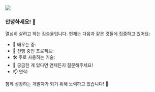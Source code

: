 <img src="https://capsule-render.vercel.app/api?type=venom&color=random&height=200&section=header&text=SeungYoon's%20GitHub&fontSize=40&fontColor=459be6" />

### 안녕하세요! 👋

열심히 살려고 하는 김승윤입니다.
현재는 다음과 같은 것들에 집중하고 있어요:

- 🌱 배우는 중: 
- 🔭 진행 중인 프로젝트: 
- 🛠️ 주로 사용하는 기술: 
- 💬 궁금한 게 있다면 언제든지 질문해주세요!
- 📫 연락: 


함께 성장하는 개발자가 되기 위해 노력하고 있습니다! 🚀
